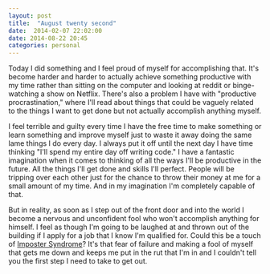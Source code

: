 ```yaml
---
layout: post
title:  "August twenty second"
date:  2014-02-07 22:02:00
date: 2014-08-22 20:45
categories: personal
---
```

Today I did something and I feel proud of myself for accomplishing that. It's become harder and harder to actually achieve something productive with my time rather than sitting on the computer and looking at reddit or binge-watching a show on Netflix. There's also a problem I have with "productive procrastination," where I'll read about things that could be vaguely related to the things I want to get done but not actually accomplish anything myself. 

I feel terrible and guilty every time I have the free time to make something or learn something and improve myself just to waste it away  doing the same lame things I do every day. I always put it off until the next day I have time thinking "I'll spend my entire day off writing code." I have a fantastic imagination when it comes to thinking of all the ways I'll be productive in the future. All the things I'll get done and skills I'll perfect. People will be tripping over each other just for the chance to throw their money at me for a small amount of my time. And in my imagination I'm completely capable of that. 

But in reality, as soon as I step out of the front door and into the world I become a nervous and unconfident fool who won't accomplish anything for himself. I feel as though I'm going to be laughed at and thrown out of the building if I apply for a job that I know I'm qualified for. Could this be a touch of  [Imposter Syndrome](http://en.wikipedia.org/wiki/Impostor_syndrome/ "Imposter Syndrome")? It's that fear of failure and making a fool of myself that gets me down and keeps me put in the rut that I'm in and I couldn't tell you the first step I need to take to get out.